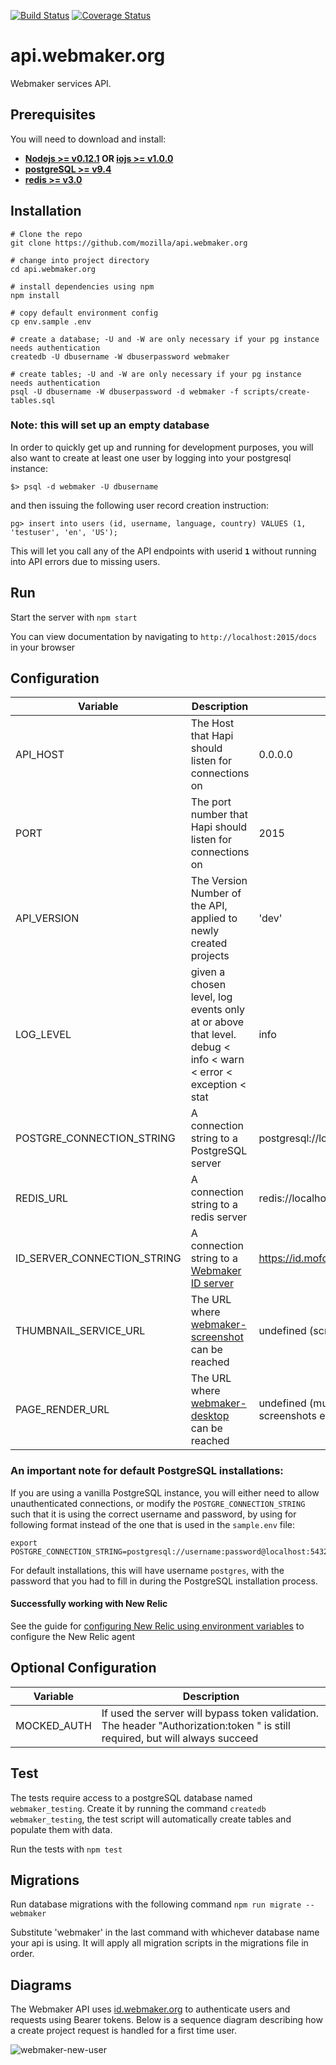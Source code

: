 [![Build Status](https://travis-ci.org/mozilla/api.webmaker.org.svg)](https://travis-ci.org/mozilla/api.webmaker.org)
[![Coverage Status](https://coveralls.io/repos/mozilla/api.webmaker.org/badge.svg?branch=develop)](https://coveralls.io/r/mozilla/api.webmaker.org?branch=develop)

# api.webmaker.org

Webmaker services API.

## Prerequisites

You will need to download and install:

* **[Nodejs >= v0.12.1](https://nodejs.org/download) OR [iojs >= v1.0.0](https://iojs.org)**
* **[postgreSQL >= v9.4](http://www.postgresql.org/download/)**
* **[redis >= v3.0](http://redis.io/download)**

## Installation

```
# Clone the repo
git clone https://github.com/mozilla/api.webmaker.org

# change into project directory
cd api.webmaker.org

# install dependencies using npm
npm install

# copy default environment config
cp env.sample .env

# create a database; -U and -W are only necessary if your pg instance needs authentication
createdb -U dbusername -W dbuserpassword webmaker

# create tables; -U and -W are only necessary if your pg instance needs authentication
psql -U dbusername -W dbuserpassword -d webmaker -f scripts/create-tables.sql
```

### Note: this will set up an empty database

In order to quickly get up and running for development purposes, you will also want to create
at least one user by logging into your postgresql instance:

```
$> psql -d webmaker -U dbusername
```

and then issuing the following user record creation instruction:

```
pg> insert into users (id, username, language, country) VALUES (1, 'testuser', 'en', 'US');
```

This will let you call any of the API endpoints with userid **`1`** without running into
API errors due to missing users.

## Run

Start the server with `npm start`

You can view documentation by navigating to `http://localhost:2015/docs` in your browser

## Configuration

Variable                    | Description                                                                                                  | Default
----------------------------|--------------------------------------------------------------------------------------------------------------|-------------------------------------
API_HOST                    | The Host that Hapi should listen for connections on                                                          | 0.0.0.0
PORT                        | The port number that Hapi should listen for connections on                                                   | 2015
API_VERSION                 | The Version Number of the API, applied to newly created projects                                             | 'dev'
LOG_LEVEL                   | given a chosen level, log events only at or above that level. debug < info < warn < error < exception < stat | info
POSTGRE_CONNECTION_STRING   | A connection string to a PostgreSQL server                                                                   | postgresql://localhost:5432/webmaker
REDIS_URL                   | A connection string to a redis server                                                                        | redis://localhost:6379
ID_SERVER_CONNECTION_STRING | A connection string to a [Webmaker ID server](https://github.com/mozilla/id.webmaker.org)                    | https://id.mofostaging.net
THUMBNAIL_SERVICE_URL       | The URL where [webmaker-screenshot](https://github.com/mozilla/webmaker-screenshot) can be reached           | undefined (screenshots disabled)
PAGE_RENDER_URL             | The URL where [webmaker-desktop](https://github.com/mozilla/webmaker-desktop) can be reached                 | undefined (must defined if screenshots enabled)

### An important note for default PostgreSQL installations:

If you are using a vanilla PostgreSQL instance, you will either need to allow unauthenticated connections, or modify the `POSTGRE_CONNECTION_STRING` such that it is using the correct username and password, by using for following format instead of the one that is used in the `sample.env` file:

```
export POSTGRE_CONNECTION_STRING=postgresql://username:password@localhost:5432/webmaker
```
For default installations, this will have username `postgres`, with the password that you had to fill in during the PostgreSQL installation process.

#### Successfully working with New Relic

See the guide for [configuring New Relic using environment variables](https://docs.newrelic.com/docs/agents/nodejs-agent/installation-configuration/configuring-nodejs-environment-variables) to configure the New Relic agent

## Optional Configuration

Variable                    | Description
----------------------------|----------------------------------------------------------------------------------------------------------------------------------------------------
MOCKED_AUTH                 | If used the server will bypass token validation. The header "Authorization:token <token>" is still required, but will always succeed

## Test

The tests require access to a postgreSQL database named `webmaker_testing`. Create it by running the command `createdb webmaker_testing`, the test script will automatically create tables and populate them with data.

Run the tests with `npm test`

## Migrations

Run database migrations with the following command `npm run migrate -- webmaker`

Substitute 'webmaker' in the last command with whichever database name your api is using.
It will apply all migration scripts in the migrations file in order.

## Diagrams

The Webmaker API uses [id.webmaker.org](https://github.com/mozilla/id.webmaker.org) to authenticate users and requests using
Bearer tokens. Below is a sequence diagram describing how a create project request is handled for a first time user.

![webmaker-new-user](https://cloud.githubusercontent.com/assets/438003/7801687/cdca9876-02f6-11e5-87ce-3f2916155644.png)
